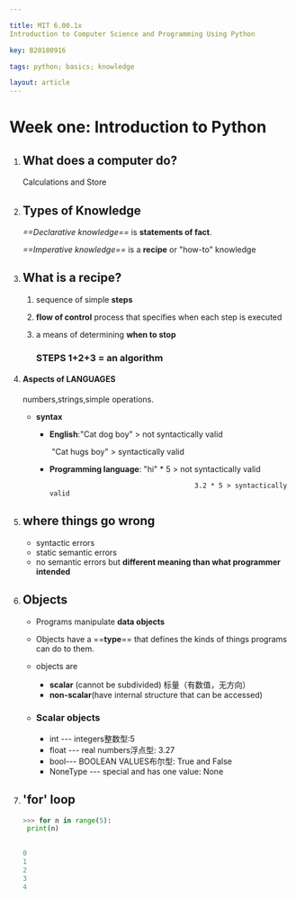 ```yaml
---

title: MIT 6.00.1x
Introduction to Computer Science and Programming Using Python

key: B20180916

tags: python; basics; knowledge

layout: article
---
```


# Week one: Introduction to Python

<!--more-->

1. ## What does a computer do?

   Calculations and Store

2. ## Types of Knowledge

   *==Declarative knowledge==* is **statements of fact**.

   *==Imperative knowledge==* is a **recipe** or "how-to" knowledge

3. ## What is a recipe?

   1. sequence of simple **steps**

   2. **flow of control** process that specifies when each step is executed

   3. a means of determining **when to stop**

      ### STEPS 1+2+3 = an algorithm

4. #### Aspects of LANGUAGES

   numbers,strings,simple operations.

   - **syntax**

     - **English**:"Cat dog boy" > not syntactically valid

       ​               "Cat hugs boy" > syntactically valid

     - **Programming language**: "hi" * 5 > not syntactically valid

        		                               3.2 * 5 > syntactically valid

5. ## where things go wrong

   - syntactic errors
   - static semantic errors
   - no semantic errors but **different meaning than what programmer intended**

6. ## Objects

   - Programs manipulate **data objects**

   - Objects have a ==**type**== that defines the kinds of things programs can do to them.

   - objects are

     - **scalar** (cannot be subdivided) 标量（有数值，无方向）
     - **non-scalar**(have internal structure that can be accessed)

   - ### Scalar objects

     - int --- integers整数型:5
     - float --- real numbers浮点型: 3.27
     - bool--- BOOLEAN VALUES布尔型: True and False
     - NoneType --- special and has one value: None

7. ## 'for' loop

   ```python
   >>> for n in range(5):
   	print(n)
   
   	
   0
   1
   2
   3
   4  
   ```
